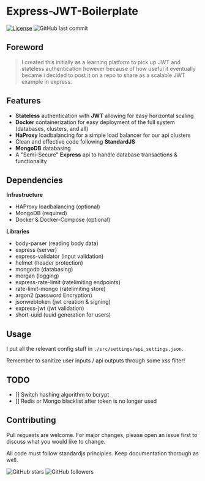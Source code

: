 # Express-JWT-Boilerplate
 [![License](https://img.shields.io/badge/license-MIT-green)](https://github.com/GagePielsticker/Express-JWT-Boilerplate/blob/master/LICENSE.md) 
 ![GitHub last commit](https://img.shields.io/github/last-commit/gagepielsticker/Express-JWT-Boilerplate) 

## Foreword

> I created this initially as a learning platform to pick up JWT and stateless authentication however because of how useful it eventually became i decided to post it on a repo to share as a scalable JWT example in express.

## Features

- **Stateless** authentication with **JWT** allowing for easy horizontal scaling
- **Docker** containerization for easy deployment of the full system (databases, clusters, and all)
- **HaProxy** loadbalancing for a simple load balancer for our api clusters
- Clean and effective code following **StandardJS**
- **MongoDB** databasing
- A "Semi-Secure" **Express** api to handle database transactions & functionality

## Dependencies

**Infrastructure**
- HAProxy loadbalancing (optional)
- MongoDB (required)
- Docker & Docker-Compose (optional)

**Libraries**
- body-parser (reading body data)
- express (server)
- express-validator (input validation)
- helmet (header protection)
- mongodb (databasing)
- morgan (logging)
- express-rate-limit (ratelimiting endpoints)
- rate-limit-mongo (ratelimiting store)
- argon2 (password Encryption)
- jsonwebtoken (jwt creation & signing)
- express-jwt (jwt validation)
- short-uuid (uuid generation for users)

## Usage
I put all the relevant config stuff in `./src/settings/api_settings.json`.

Remember to sanitize user inputs / api outputs through some xss filter!

## TODO
- [] Switch hashing algorithm to bcrypt
- [] Redis or Mongo blacklist after token is no longer used


## Contributing
Pull requests are welcome. For major changes, please open an issue first to discuss what you would like to change.

All code must follow standardjs principles. Keep documentation thorough as well.

![GitHub stars](https://img.shields.io/github/stars/gagepielsticker/Express-JWT-Boilerplate?style=social)
![GitHub followers](https://img.shields.io/github/followers/gagepielsticker?style=social)

